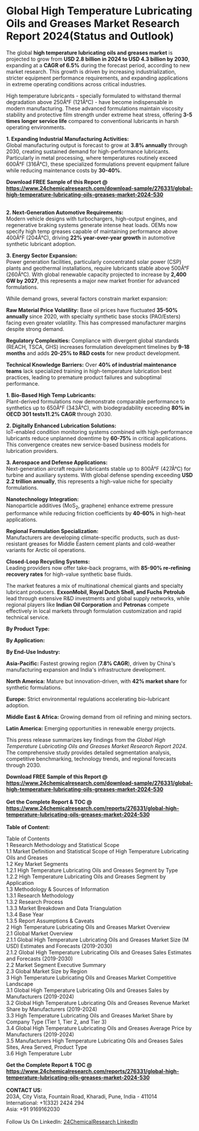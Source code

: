 <h1>Global High Temperature Lubricating Oils and Greases Market Research Report 2024(Status and Outlook)</h1><p>The global <strong>high temperature lubricating oils and greases market</strong> is projected to grow from <strong>USD 2.8 billion in 2024 to USD 4.3 billion by 2030</strong>, expanding at a <strong>CAGR of 6.5%</strong> during the forecast period, according to new market research. This growth is driven by increasing industrialization, stricter equipment performance requirements, and expanding applications in extreme operating conditions across critical industries.</p><p>High temperature lubricants - specially formulated to withstand thermal degradation above 250Â°F (121Â°C) - have become indispensable in modern manufacturing. These advanced formulations maintain viscosity stability and protective film strength under extreme heat stress, offering <strong>3-5 times longer service life</strong> compared to conventional lubricants in harsh operating environments.</p><p><strong>1. Expanding Industrial Manufacturing Activities:</strong><br>
Global manufacturing output is forecast to grow at <strong>3.8% annually</strong> through 2030, creating sustained demand for high-performance lubricants. Particularly in metal processing, where temperatures routinely exceed 600Â°F (316Â°C), these specialized formulations prevent equipment failure while reducing maintenance costs by <strong>30-40%</strong>.</p><div><b>Download FREE Sample of this Report @ 
            <a href="https://www.24chemicalresearch.com/download-sample/276331/global-high-temperature-lubricating-oils-greases-market-2024-530">
            https://www.24chemicalresearch.com/download-sample/276331/global-high-temperature-lubricating-oils-greases-market-2024-530</a></b></div><br><p><strong>2. Next-Generation Automotive Requirements:</strong><br>
Modern vehicle designs with turbochargers, high-output engines, and regenerative braking systems generate intense heat loads. OEMs now specify high temp greases capable of maintaining performance above 400Â°F (204Â°C), driving <strong>22% year-over-year growth</strong> in automotive synthetic lubricant adoption.</p><p><strong>3. Energy Sector Expansion:</strong><br>
Power generation facilities, particularly concentrated solar power (CSP) plants and geothermal installations, require lubricants stable above 500Â°F (260Â°C). With global renewable capacity projected to increase by <strong>2,400 GW by 2027</strong>, this represents a major new market frontier for advanced formulations.</p><p>While demand grows, several factors constrain market expansion:</p><p><strong>Raw Material Price Volatility:</strong> Base oil prices have fluctuated <strong>35-50% annually</strong> since 2020, with specialty synthetic base stocks (PAO/Esters) facing even greater volatility. This has compressed manufacturer margins despite strong demand.</p><p><strong>Regulatory Complexities:</strong> Compliance with divergent global standards (REACH, TSCA, GHS) increases formulation development timelines by <strong>9-18 months</strong> and adds <strong>20-25% to R&amp;D costs</strong> for new product development.</p><p><strong>Technical Knowledge Barriers:</strong> Over <strong>40% of industrial maintenance teams</strong> lack specialized training in high-temperature lubrication best practices, leading to premature product failures and suboptimal performance.</p><p><strong>1. Bio-Based High Temp Lubricants:</strong><br>
Plant-derived formulations now demonstrate comparable performance to synthetics up to 650Â°F (343Â°C), with biodegradability exceeding <strong>80% in OECD 301 tests11.2% CAGR</strong> through 2030.</p><p><strong>2. Digitally Enhanced Lubrication Solutions:</strong><br>
IoT-enabled condition monitoring systems combined with high-performance lubricants reduce unplanned downtime by <strong>60-75%</strong> in critical applications. This convergence creates new service-based business models for lubrication providers.</p><p><strong>3. Aerospace and Defense Applications:</strong><br>
Next-generation aircraft require lubricants stable up to 800Â°F (427Â°C) for turbine and auxiliary systems. With global defense spending exceeding <strong>USD 2.2 trillion annually</strong>, this represents a high-value niche for specialty formulations.</p><p><strong>Nanotechnology Integration:</strong> <br>
    Nanoparticle additives (MoS<sub>2</sub>, graphene) enhance extreme pressure performance while reducing friction coefficients by <strong>40-60%</strong> in high-heat applications.</p><p><strong>Regional Formulation Specialization:</strong><br>
    Manufacturers are developing climate-specific products, such as dust-resistant greases for Middle Eastern cement plants and cold-weather variants for Arctic oil operations.</p><p><strong>Closed-Loop Recycling Systems:</strong><br>
    Leading providers now offer take-back programs, with <strong>85-90% re-refining recovery rates</strong> for high-value synthetic base fluids.</p><p>The market features a mix of multinational chemical giants and specialty lubricant producers. <strong>ExxonMobil, Royal Dutch Shell, and Fuchs Petrolub</strong> lead through extensive R&amp;D investments and global supply networks, while regional players like <strong>Indian Oil Corporation</strong> and <strong>Petronas</strong> compete effectively in local markets through formulation customization and rapid technical service.</p><p><strong>By Product Type:</strong></p><p><strong>By Application:</strong></p><p><strong>By End-Use Industry:</strong></p><p><strong>Asia-Pacific:</strong> Fastest growing region (<strong>7.8% CAGR</strong>), driven by China's manufacturing expansion and India's infrastructure development.</p><p><strong>North America:</strong> Mature but innovation-driven, with <strong>42% market share</strong> for synthetic formulations.</p><p><strong>Europe:</strong> Strict environmental regulations accelerating bio-lubricant adoption.</p><p><strong>Middle East &amp; Africa:</strong> Growing demand from oil refining and mining sectors.</p><p><strong>Latin America:</strong> Emerging opportunities in renewable energy projects.</p><p>This press release summarizes key findings from the <em>Global High Temperature Lubricating Oils and Greases Market Research Report 2024</em>. The comprehensive study provides detailed segmentation analysis, competitive benchmarking, technology trends, and regional forecasts through 2030.</p><div><b>Download FREE Sample of this Report @ 
            <a href="https://www.24chemicalresearch.com/download-sample/276331/global-high-temperature-lubricating-oils-greases-market-2024-530">
            https://www.24chemicalresearch.com/download-sample/276331/global-high-temperature-lubricating-oils-greases-market-2024-530</a></b></div><br><div><b>Get the Complete Report & TOC @ 
            <a href="https://www.24chemicalresearch.com/reports/276331/global-high-temperature-lubricating-oils-greases-market-2024-530">
            https://www.24chemicalresearch.com/reports/276331/global-high-temperature-lubricating-oils-greases-market-2024-530</a></b></div><br>
            <b>Table of Content:</b><p>Table of Contents<br />
1 Research Methodology and Statistical Scope<br />
1.1 Market Definition and Statistical Scope of High Temperature Lubricating Oils and Greases<br />
1.2 Key Market Segments<br />
1.2.1 High Temperature Lubricating Oils and Greases Segment by Type<br />
1.2.2 High Temperature Lubricating Oils and Greases Segment by Application<br />
1.3 Methodology & Sources of Information<br />
1.3.1 Research Methodology<br />
1.3.2 Research Process<br />
1.3.3 Market Breakdown and Data Triangulation<br />
1.3.4 Base Year<br />
1.3.5 Report Assumptions & Caveats<br />
2 High Temperature Lubricating Oils and Greases Market Overview<br />
2.1 Global Market Overview<br />
2.1.1 Global High Temperature Lubricating Oils and Greases Market Size (M USD) Estimates and Forecasts (2019-2030)<br />
2.1.2 Global High Temperature Lubricating Oils and Greases Sales Estimates and Forecasts (2019-2030)<br />
2.2 Market Segment Executive Summary<br />
2.3 Global Market Size by Region<br />
3 High Temperature Lubricating Oils and Greases Market Competitive Landscape<br />
3.1 Global High Temperature Lubricating Oils and Greases Sales by Manufacturers (2019-2024)<br />
3.2 Global High Temperature Lubricating Oils and Greases Revenue Market Share by Manufacturers (2019-2024)<br />
3.3 High Temperature Lubricating Oils and Greases Market Share by Company Type (Tier 1, Tier 2, and Tier 3)<br />
3.4 Global High Temperature Lubricating Oils and Greases Average Price by Manufacturers (2019-2024)<br />
3.5 Manufacturers High Temperature Lubricating Oils and Greases Sales Sites, Area Served, Product Type<br />
3.6 High Temperature Lubr</p><div><b>Get the Complete Report & TOC @ 
            <a href="https://www.24chemicalresearch.com/reports/276331/global-high-temperature-lubricating-oils-greases-market-2024-530">
            https://www.24chemicalresearch.com/reports/276331/global-high-temperature-lubricating-oils-greases-market-2024-530</a></b></div><br><b>CONTACT US:</b><br>
            203A, City Vista, Fountain Road, Kharadi, Pune, India - 411014<br>
            International: +1(332) 2424 294<br>
            Asia: +91 9169162030 <br><br>
            Follow Us On LinkedIn: <a href="https://www.linkedin.com/company/24chemicalresearch/">24ChemicalResearch LinkedIn</a>